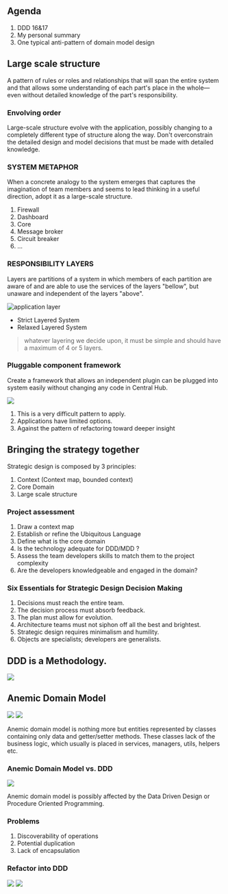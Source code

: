 ## Agenda

1. DDD 16&17
2. My personal summary
3. One typical anti-pattern of domain model design



## Large scale structure

A pattern of rules or roles and relationships that will span the entire system and that allows some understanding of each part's place in the whole—even without detailed knowledge of the part's responsibility.


### Envolving order

Large-scale structure evolve with the application, possibly changing to a completely different type of structure along the way. Don't overconstrain the detailed design and model decisions that must be made with detailed knowledge.
 
 
### SYSTEM METAPHOR
 
When a concrete analogy to the system emerges that captures the imagination of team members and seems to lead thinking in a useful direction, adopt it as a large-scale structure.
 
 
1. Firewall
2. Dashboard
3. Core
4. Message broker
5. Circuit breaker
6. ...
 


### RESPONSIBILITY LAYERS

Layers are partitions of a system in which members of each partition are aware of and are able to use the services of the layers "bellow", but unaware and independent of the layers "above".


![application layer](img/application-layers.png)

* Strict Layered System
* Relaxed Layered System

> whatever layering we decide upon, it must be simple and should have a maximum of 4 or 5 layers.


### Pluggable component framework

Create a framework that allows an independent plugin can be plugged into system easily without changing any code in Central Hub.

![](img/pluggable-component-framwork.png)


1. This is a very difficult pattern to apply.
2. Applications have limited options.
3. Against the pattern of refactoring toward deeper insight



## Bringing the strategy together

Strategic design is composed by 3 principles:

1. Context (Context map, bounded context)
2. Core Domain
3. Large scale structure


### Project assessment

1. Draw a context map
2. Establish or refine the Ubiquitous Language
3. Define what is the core domain
4. Is the technology adequate for DDD/MDD ?
5. Assess the team developers skills to match them to the project complexity
6. Are the developers knowledgeable and engaged in the domain?


### Six Essentials for Strategic Design Decision Making

1. Decisions must reach the entire team.
2. The decision process must absorb feedback.
3. The plan must allow for evolution.
4. Architecture teams must not siphon off all the best and brightest.
5. Strategic design requires minimalism and humility.
6. Objects are specialists; developers are generalists.



## DDD is a Methodology.

![](img/ddd-overview.png)



## Anemic Domain Model


![](img/user-anemic.png)
![](img/user-service.png)

Anemic domain model is nothing more but entities represented by classes containing only data and getter/setter methods. These classes lack of the business logic, which usually is placed in services, managers, utils, helpers etc.


### Anemic Domain Model vs. DDD

![](img/anemic-vs-ddd.png)


Anemic domain model is possibly affected by the Data Driven Design or Procedure Oriented Programming.



### Problems

1. Discoverability of operations
2. Potential duplication
3. Lack of encapsulation


### Refactor into DDD

![](img/user-name.png)
![](img/user-improved.png)